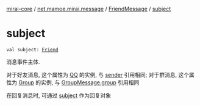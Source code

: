 [mirai-core](../../index.md) / [net.mamoe.mirai.message](../index.md) / [FriendMessage](index.md) / [subject](./subject.md)

# subject

`val subject: `[`Friend`](../../net.mamoe.mirai.contact/-friend/index.md)

消息事件主体.

对于好友消息, 这个属性为 [QQ](../../net.mamoe.mirai.contact/-q-q/index.md) 的实例, 与 [sender](../-message-packet-base/sender.md) 引用相同;
对于群消息, 这个属性为 [Group](../../net.mamoe.mirai.contact/-group/index.md) 的实例, 与 [GroupMessage.group](../-group-message/group.md) 引用相同

在回复消息时, 可通过 [subject](../-message-packet-base/subject.md) 作为回复对象

